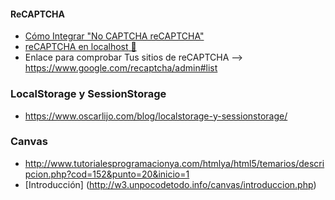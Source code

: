 #### ReCAPTCHA
* [Cómo Integrar "No CAPTCHA reCAPTCHA"](https://webdesign.tutsplus.com/es/tutorials/how-to-integrate-no-captcha-recaptcha-in-your-website--cms-23024)
* [reCAPTCHA en localhost](https://code.i-harness.com/es/q/315488)[<g-emoji class="g-emoji" alias="movie_camera" fallback-src="https://github.githubassets.com/images/icons/emoji/unicode/1f3a5.png"> 🎥</g-emoji>](https://www.youtube.com/watch?v=JGrLHkVEc0Q)
* Enlace para comprobar Tus sitios de reCAPTCHA --> https://www.google.com/recaptcha/admin#list

### LocalStorage y SessionStorage
* https://www.oscarlijo.com/blog/localstorage-y-sessionstorage/

### Canvas
* http://www.tutorialesprogramacionya.com/htmlya/html5/temarios/descripcion.php?cod=152&punto=20&inicio=1
* [Introducción] (http://w3.unpocodetodo.info/canvas/introduccion.php)





